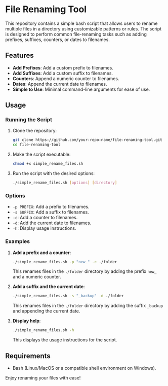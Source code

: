 # File Renaming Tool

This repository contains a simple bash script that allows users to rename multiple files in a directory using customizable patterns or rules. The script is designed to perform common file-renaming tasks such as adding prefixes, suffixes, counters, or dates to filenames.

## Features
- **Add Prefixes**: Add a custom prefix to filenames.
- **Add Suffixes**: Add a custom suffix to filenames.
- **Counters**: Append a numeric counter to filenames.
- **Dates**: Append the current date to filenames.
- **Simple to Use**: Minimal command-line arguments for ease of use.

## Usage

### Running the Script
1. Clone the repository:
   ```bash
   git clone https://github.com/your-repo-name/file-renaming-tool.git
   cd file-renaming-tool
   ```

2. Make the script executable:
   ```bash
   chmod +x simple_rename_files.sh
   ```

3. Run the script with the desired options:
   ```bash
   ./simple_rename_files.sh [options] [directory]
   ```

### Options
- `-p PREFIX`: Add a prefix to filenames.
- `-s SUFFIX`: Add a suffix to filenames.
- `-c`: Add a counter to filenames.
- `-d`: Add the current date to filenames.
- `-h`: Display usage instructions.

### Examples
1. **Add a prefix and a counter**:
   ```bash
   ./simple_rename_files.sh -p "new_" -c ./folder
   ```
   This renames files in the `./folder` directory by adding the prefix `new_` and a numeric counter.

2. **Add a suffix and the current date**:
   ```bash
   ./simple_rename_files.sh -s "_backup" -d ./folder
   ```
   This renames files in the `./folder` directory by adding the suffix `_backup` and appending the current date.

3. **Display help**:
   ```bash
   ./simple_rename_files.sh -h
   ```
   This displays the usage instructions for the script.

## Requirements
- Bash (Linux/MacOS or a compatible shell environment on Windows).


Enjoy renaming your files with ease!